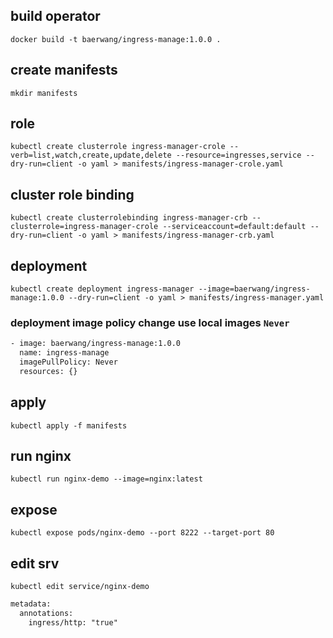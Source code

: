 ## build operator

```shell
docker build -t baerwang/ingress-manage:1.0.0 .
```

## create manifests

```shell
mkdir manifests
```

## role

```shell
kubectl create clusterrole ingress-manager-crole --verb=list,watch,create,update,delete --resource=ingresses,service --dry-run=client -o yaml > manifests/ingress-manager-crole.yaml
```

## cluster role binding

```shell
kubectl create clusterrolebinding ingress-manager-crb --clusterrole=ingress-manager-crole --serviceaccount=default:default --dry-run=client -o yaml > manifests/ingress-manager-crb.yaml
```

## deployment

```shell
kubectl create deployment ingress-manager --image=baerwang/ingress-manage:1.0.0 --dry-run=client -o yaml > manifests/ingress-manager.yaml
```

### deployment image policy change use local images `Never`

```txt
- image: baerwang/ingress-manage:1.0.0
  name: ingress-manage
  imagePullPolicy: Never
  resources: {}
```

## apply

```shell
kubectl apply -f manifests
```

## run nginx

```shell
kubectl run nginx-demo --image=nginx:latest
```

## expose

```shell
kubectl expose pods/nginx-demo --port 8222 --target-port 80
```

## edit srv

```shell
kubectl edit service/nginx-demo
```

```txt
metadata:
  annotations:
    ingress/http: "true"
```